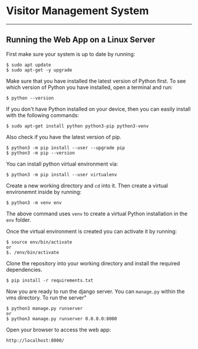 # Visitor Management System

---
## Running the Web App on a Linux Server

First make sure your system is up to date by running:

```shell
$ sudo apt update
$ sudo apt-get -y upgrade
```

Make sure that you have installed the latest version of Python first. To see which version of Python you have installed, open a terminal and run:

```shell
$ python --version
```

If you don't have Python installed on your device, then you can easily install with the following commands:

```shell
$ sudo apt-get install python python3-pip python3-venv
```

Also check if you have the latest version of pip.

```shell
$ python3 -m pip install --user --upgrade pip
$ python3 -m pip --version
```

You can install python virtual environment via:

```shell
$ python3 -m pip install --user virtualenv
```

Create a new working directory and `cd` into it. Then create a virtual environemnt inside by running:

```shell
$ python3 -m venv env
```

The above command uses `venv` to create a virtual Python installation in the `env` folder.

Once the virtual environment is created you can activate it by running:

```shell
$ source env/bin/activate
or
$. /env/bin/activate
```

Clone the repository into your working directory and install the required dependencies.

```shell
$ pip install -r requirements.txt
```

Now you are ready to run the django server. You can `manage.py` within the vms directory. To run the server"

```shell
$ python3 manage.py runserver
or
$ python3 manage.py runserver 0.0.0.0:8000
```

Open your browser to access the web app:

```shell
http://localhost:8000/
```
